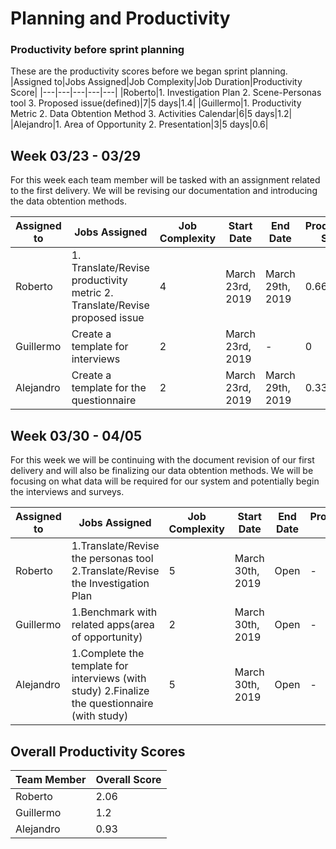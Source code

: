 # Planning and Productivity

### Productivity before sprint planning

These are the productivity scores before we began sprint planning.
|Assigned to|Jobs Assigned|Job Complexity|Job Duration|Productivity Score|
|---|---|---|---|---|
|Roberto|1. Investigation Plan 2. Scene-Personas tool 3. Proposed issue(defined)|7|5 days|1.4|
|Guillermo|1. Productivity Metric 2. Data Obtention Method 3. Activities Calendar|6|5 days|1.2|
|Alejandro|1. Area of Opportunity 2. Presentation|3|5 days|0.6|

## Week 03/23 - 03/29

For this week each team member will be tasked with an assignment related to the first delivery. We will be revising our documentation and introducing the data obtention methods.

|Assigned to|Jobs Assigned|Job Complexity|Start Date|End Date|Productivity Score|
|---|---|---|---|---|---|
|Roberto|1. Translate/Revise productivity metric 2. Translate/Revise proposed issue|4|March 23rd, 2019|March 29th, 2019|0.66|
|Guillermo|Create a template for interviews|2|March 23rd, 2019|-|0|
|Alejandro|Create a template for the questionnaire|2|March 23rd, 2019|March 29th, 2019|0.33|


## Week 03/30 - 04/05

For this week we will be continuing with the document revision of our first delivery and will also be finalizing our data obtention methods. We will be focusing on what data will be required for our system and potentially begin the interviews and surveys.

|Assigned to|Jobs Assigned|Job Complexity|Start Date|End Date|Productivity Score|
|---|---|---|---|---|---|
|Roberto|1.Translate/Revise the personas tool 2.Translate/Revise the Investigation Plan|5|March 30th, 2019|Open|-|
|Guillermo|1.Benchmark with related apps(area of opportunity)|2|March 30th, 2019|Open|-|
|Alejandro|1.Complete the template for interviews (with study) 2.Finalize the questionnaire (with study)|5|March 30th, 2019|Open|-|

## Overall Productivity Scores
|Team Member|Overall Score|
|---|---|
|Roberto|2.06|
|Guillermo|1.2|
|Alejandro|0.93|

